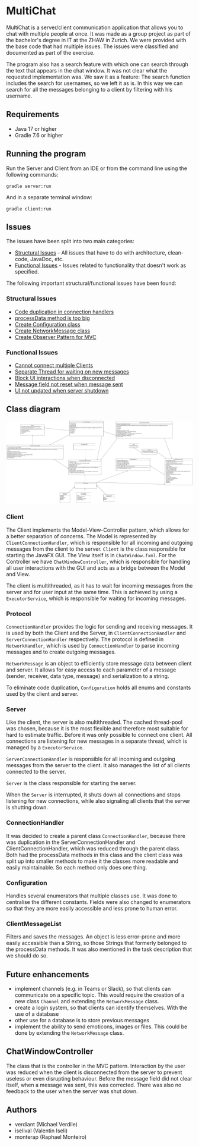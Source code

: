 # MultiChat
MultiChat is a server/client communication application that allows you to chat with multiple people at once.
It was made as a group project as part of the bachelor's degree in IT at the ZHAW in Zurich. We were provided
with the base code that had multiple issues. The issues were classified and documented as part of the exercise.


The program also has a search feature with which one can search through the text that appears in the chat window.
It was not clear what the requested implementation was. We saw it as a feature: The search function
includes the search for usernames, so we left it as is. In this way we can search for all the messages belonging to a 
client by filtering with his username.


## Requirements
- Java 17 or higher
- Gradle 7.6 or higher

## Running the program
Run the Server and Client from an IDE or from the command line using the following commands:
```
gradle server:run
``` 
And in a separate terminal window:
```
gradle client:run
```

## Issues
The issues have been split into two main categories:

- [Structural Issues](https://github.zhaw.ch/PM2-IT22tbZH-wahl-krea/uebung-hk1-verdiant-iselival-monterap/issues?q=is%3Aissue+label%3Astructural) - All issues that have to do with architecture, clean-code, JavaDoc, etc.
- [Functional Issues](https://github.zhaw.ch/PM2-IT22tbZH-wahl-krea/uebung-hk1-verdiant-iselival-monterap/issues?q=is%3Aissue+label%3Afunctional) - Issues related to functionality that doesn't work as specified.



The following important structural/functional issues have been found:

### Structural Issues

- [Code duplication in connection handlers](https://github.zhaw.ch/PM2-IT22tbZH-wahl-krea/uebung-hk1-verdiant-iselival-monterap/issues/28)
- [processData method is too big](https://github.zhaw.ch/PM2-IT22tbZH-wahl-krea/uebung-hk1-verdiant-iselival-monterap/issues/15)
- [Create Configuration class](https://github.zhaw.ch/PM2-IT22tbZH-wahl-krea/uebung-hk1-verdiant-iselival-monterap/issues/8)
- [Create NetworkMessage class](https://github.zhaw.ch/PM2-IT22tbZH-wahl-krea/uebung-hk1-verdiant-iselival-monterap/issues/39)
- [Create Observer Pattern for MVC](https://github.zhaw.ch/PM2-IT22tbZH-wahl-krea/uebung-hk1-verdiant-iselival-monterap/issues/27)

### Functional Issues

- [Cannot connect multiple Clients](https://github.zhaw.ch/PM2-IT22tbZH-wahl-krea/uebung-hk1-verdiant-iselival-monterap/issues/31)
- [Separate Thread for waiting on new messages](https://github.zhaw.ch/PM2-IT22tbZH-wahl-krea/uebung-hk1-verdiant-iselival-monterap/issues/23)
- [Block UI interactions when disconnected](https://github.zhaw.ch/PM2-IT22tbZH-wahl-krea/uebung-hk1-verdiant-iselival-monterap/issues/25)
- [Message field not reset when message sent](https://github.zhaw.ch/PM2-IT22tbZH-wahl-krea/uebung-hk1-verdiant-iselival-monterap/issues/32)
- [UI not updated when server shutdown](https://github.zhaw.ch/PM2-IT22tbZH-wahl-krea/uebung-hk1-verdiant-iselival-monterap/issues/40)

## Class diagram
![Class diagram](assets/ClassDiagram.png)

### Client
The Client implements the Model-View-Controller pattern, which allows for a better separation of concerns.
The Model is represented by ```ClientConnectionHandler```, which is responsible for all incoming and outgoing messages from the client to the server.
```Client``` is the class responsible for starting the JavaFX GUI. The View itself is in ```ChatWindow.fxml```. For the Controller we have ```ChatWindowController```, which is responsible for handling all user interactions with the GUI and acts as a bridge between the Model and View.

The client is multithreaded, as it has to wait for incoming messages from the server and for user input at the same time. This is achieved by using a ```ExecutorService```, which is responsible for waiting for incoming messages.

### Protocol
```ConnectionHandler``` provides the logic for sending and receiving messages. It is used by both the Client and the Server, in ```ClientConnectionHandler``` and ```ServerConnectionHandler``` respectively. The protocol is defined in ```NetworkHandler```, which is used by ```ConnectionHandler``` to parse incoming messages and to create outgoing messages.

```NetworkMessage``` is an object to efficiently store message data between client and server. It allows for easy access to each parameter of a message (sender, receiver, data type, message) and serialization to a string.

To eliminate code duplication, ```Configuration``` holds all enums and constants used by the client and server.

### Server
Like the client, the server is also multithreaded. The cached thread-pool was chosen, because it is the most flexible and therefore most suitable for
hard to estimate traffic. Before it was only possible to connect one client. All connections are listening for new messages in a separate thread, which is managed by a ```ExecutorService```.

```ServerConnectionHandler``` is responsible for all incoming and outgoing messages from the server to the client. It also manages the list of all clients connected to the server.


```Server``` is the class responsible for starting the server.

When the ```Server``` is interrupted, it shuts down all connections and stops listening for new connections, while also signaling all clients that the server is shutting down.

### ConnectionHandler
It was decided to create a parent class ```ConnectionHandler```, because there was duplication in the ServerConnectionHandler and ClientConnectionHandler, which was reduced
through the parent class. Both had the processData methods in this class and the client class was split up into smaller methods to make it
the classes more readable and easily maintainable. So each method only does one thing.

### Configuration
Handles several enumerators that multiple classes use. It was done to centralise the different constants. Fields were also changed to enumerators
so that they are more easily accessible and less prone to human error.

### ClientMessageList
Filters and saves the messages. An object is less error-prone and more easily accessible than a String, so those Strings that formerly
belonged to the processData methods. It was also mentioned in the task description that we should do so.

## Future enhancements
- implement channels (e.g. in Teams or Slack), so that clients can communicate on a specific topic. This would require the creation of a new class ```Channel``` and extending the ```NetworkMessage``` class.
- create a login system, so that clients can identify themselves. With the use of a database
- other use for a database is to store previous messages
- implement the ability to send emoticons, images or files. This could be done by extending the ```NetworkMessage``` class.

## ChatWindowController
The class that is the controller in the MVC pattern. Interaction by the user was reduced when the client is disconnected from the server to prevent useless or even
disrupting behaviour. Before the message field did not clear itself, when a message was sent, this was corrected. There was also no feedback to the user when the server was shut down.

## Authors
- verdiant (Michael Verdile)
- iselival (Valentin Iseli)
- monterap (Raphael Monteiro)
